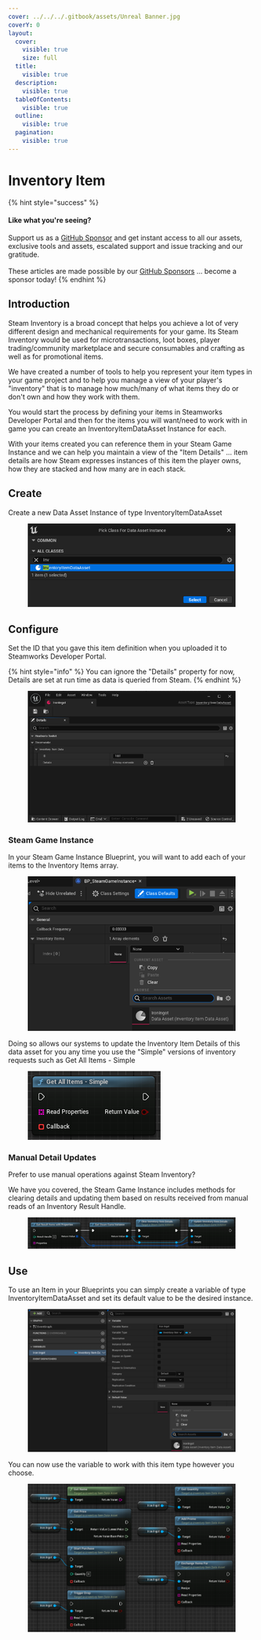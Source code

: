 ```yaml
---
cover: ../../../.gitbook/assets/Unreal Banner.jpg
coverY: 0
layout:
  cover:
    visible: true
    size: full
  title:
    visible: true
  description:
    visible: true
  tableOfContents:
    visible: true
  outline:
    visible: true
  pagination:
    visible: true
---
```


# Inventory Item

{% hint style="success" %}
#### Like what you're seeing?

Support us as a [GitHub Sponsor](../../../become-a-sponsor/) and get instant access to all our assets, exclusive tools and assets, escalated support and issue tracking and our gratitude.\
\
These articles are made possible by our [GitHub Sponsors](../../../become-a-sponsor/) ... become a sponsor today!
{% endhint %}

## Introduction

Steam Inventory is a broad concept that helps you achieve a lot of very different design and mechanical requirements for your game. Its Steam Inventory would be used for microtransactions, loot boxes, player trading/community marketplace and secure consumables and crafting as well as for promotional items.

We have created a number of tools to help you represent your item types in your game project and to help you manage a view of your player's "inventory" that is to manage how much/many of what items they do or don't own and how they work with them.

You would start the process by defining your items in Steamworks Developer Portal and then for the items you will want/need to work with in game you can create an InventoryItemDataAsset Instance for each.

With your items created you can reference them in your Steam Game Instance and we can help you maintain a view of the "Item Details" ... item details are how Steam expresses instances of this item the player owns, how they are stacked and how many are in each stack.

## Create

Create a new Data Asset Instance of type InventoryItemDataAsset

<figure><img src="../../../.gitbook/assets/image (18).png" alt=""><figcaption></figcaption></figure>

## Configure

Set the ID that you gave this item definition when you uploaded it to Steamworks Developer Portal.

{% hint style="info" %}
You can ignore the "Details" property for now, Details are set at run time as data is queried from Steam.
{% endhint %}

<figure><img src="../../../.gitbook/assets/image (19).png" alt=""><figcaption></figcaption></figure>

### Steam Game Instance

In your Steam Game Instance Blueprint, you will want to add each of your items to the Inventory Items array.

<figure><img src="../../../.gitbook/assets/image (7) (1) (1) (1) (1).png" alt=""><figcaption></figcaption></figure>

Doing so allows our systems to update the Inventory Item Details of this data asset for you any time you use the "Simple" versions of inventory requests such as Get All Items - Simple

<figure><img src="../../../.gitbook/assets/image (8) (1) (1) (1) (1).png" alt=""><figcaption></figcaption></figure>

### Manual Detail Updates

Prefer to use manual operations against Steam Inventory?

We have you covered, the Steam Game Instance includes methods for clearing details and updating them based on results received from manual reads of an Inventory Result Handle.

<figure><img src="../../../.gitbook/assets/image (20).png" alt=""><figcaption></figcaption></figure>

## Use

To use an Item in your Blueprints you can simply create a variable of type InventoryItemDataAsset and set its default value to be the desired instance.

<figure><img src="../../../.gitbook/assets/image (9) (1) (1) (1).png" alt=""><figcaption></figcaption></figure>

You can now use the variable to work with this item type however you choose.

<figure><img src="../../../.gitbook/assets/image (10).png" alt=""><figcaption></figcaption></figure>
